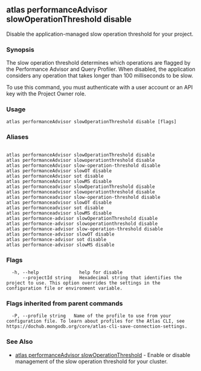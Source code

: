 ## atlas performanceAdvisor slowOperationThreshold disable

Disable the application-managed slow operation threshold for your project.


### Synopsis

The slow operation threshold determines which operations are flagged by the Performance Advisor and Query Profiler. When disabled, the application considers any operation that takes longer than 100 milliseconds to be slow.

To use this command, you must authenticate with a user account or an API key with the Project Owner role.


### Usage
```
atlas performanceAdvisor slowOperationThreshold disable [flags]
```

### Aliases
```

atlas performanceAdvisor slowOperationThreshold disable
atlas performanceAdvisor slowoperationthreshold disable
atlas performanceAdvisor slow-operation-threshold disable
atlas performanceAdvisor slowOT disable
atlas performanceAdvisor sot disable
atlas performanceAdvisor slowMS disable
atlas performanceadvisor slowOperationThreshold disable
atlas performanceadvisor slowoperationthreshold disable
atlas performanceadvisor slow-operation-threshold disable
atlas performanceadvisor slowOT disable
atlas performanceadvisor sot disable
atlas performanceadvisor slowMS disable
atlas performance-advisor slowOperationThreshold disable
atlas performance-advisor slowoperationthreshold disable
atlas performance-advisor slow-operation-threshold disable
atlas performance-advisor slowOT disable
atlas performance-advisor sot disable
atlas performance-advisor slowMS disable
```



### Flags

```
  -h, --help               help for disable
      --projectId string   Hexadecimal string that identifies the project to use. This option overrides the settings in the configuration file or environment variable.

```


### Flags inherited from parent commands

```
  -P, --profile string   Name of the profile to use from your configuration file. To learn about profiles for the Atlas CLI, see https://dochub.mongodb.org/core/atlas-cli-save-connection-settings.

```

### See Also


* [atlas performanceAdvisor slowOperationThreshold](atlas_performanceAdvisor_slowOperationThreshold.md)	- Enable or disable management of the slow operation threshold for your cluster.



